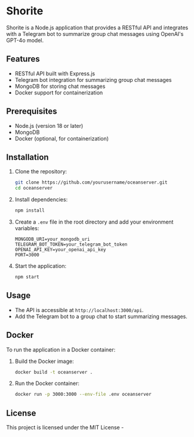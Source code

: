 # Shorite

Shorite is a Node.js application that provides a RESTful API and integrates with a Telegram bot to summarize group chat messages using OpenAI's GPT-4o model.

## Features

- RESTful API built with Express.js
- Telegram bot integration for summarizing group chat messages
- MongoDB for storing chat messages
- Docker support for containerization

## Prerequisites

- Node.js (version 18 or later)
- MongoDB
- Docker (optional, for containerization)

## Installation

1. Clone the repository:
   ```bash
   git clone https://github.com/yourusername/oceanserver.git
   cd oceanserver
   ```

2. Install dependencies:
   ```bash
   npm install
   ```

3. Create a `.env` file in the root directory and add your environment variables:
   ```plaintext
   MONGODB_URI=your_mongodb_uri
   TELEGRAM_BOT_TOKEN=your_telegram_bot_token
   OPENAI_API_KEY=your_openai_api_key
   PORT=3000
   ```

4. Start the application:
   ```bash
   npm start
   ```

## Usage

- The API is accessible at `http://localhost:3000/api`.
- Add the Telegram bot to a group chat to start summarizing messages.

## Docker

To run the application in a Docker container:

1. Build the Docker image:
   ```bash
   docker build -t oceanserver .
   ```

2. Run the Docker container:
   ```bash
   docker run -p 3000:3000 --env-file .env oceanserver
   ```

## License

This project is licensed under the MIT License -